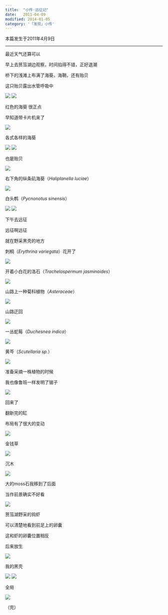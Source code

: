 ```yaml
---
title:  "小传·远征记"
date:   2011-04-09
modified: 2014-01-05
category: '「发现」小传'
---
```

本篇发生于2011年4月9日

---

最近天气还算可以

早上去筼筜湖边观察，时间掐得不错，正好退潮

桥下的浅滩上布满了海葵，海鞘，还有贻贝

这只贻贝露出水管呼吸中

<img class='disc' src='https://i.postimg.cc/gjKTb9zx/10.jpg'>

<img class='disc' src='https://i.postimg.cc/ZqysKvYt/11.jpg'>

红色的海葵 很正点

早知道带卡片机来了

<img class='disc' src='https://i.postimg.cc/J41FchxZ/12.jpg'>

各式各样的海葵

<img class='disc' src='https://i.postimg.cc/pXq60tc7/13.jpg'>

<img class='disc' src='https://i.postimg.cc/7ZRQknkn/14.jpg'>

也是贻贝

<img class='disc' src='https://i.postimg.cc/1R0TqFGy/15.jpg'>

右下角的纵条矶海葵（<i>Haliplanella luciae</i>）

<img class='disc' src='https://i.postimg.cc/QdCnwnRM/16.jpg'>

白头鹎（<i>Pycnonotus sinensis</i>）

<img class='disc' src='https://i.postimg.cc/4dkLK4nK/17.jpg'>

<img class='disc' src='https://i.postimg.cc/pTf0KNns/18.jpg'>

下午去远征

远征啊远征

就在野采黑壳的地方

刺桐（<i>Erythrina variegata</i>）花开了

<img class='disc' src='https://i.postimg.cc/6qzY1dcR/20.jpg'>

开着小白花的洛石（<i>Trachelospermum jasminoides</i>）

<img class='disc' src='https://i.postimg.cc/qBGbRTrR/21.jpg'>

山路上一种菊科植物（<i>Asteraceae</i>）

<img class='disc' src='https://i.postimg.cc/FsWTyV7X/22.jpg'>

山路迂回

<img class='disc' src='https://i.postimg.cc/sDDnGNfJ/23.jpg'>

一丛蛇莓（<i>Duchesnea indica</i>）

<img class='disc' src='https://i.postimg.cc/43twTCwX/24.jpg'>

黄芩（<i>Scutellaria sp.</i>）

<img class='disc' src='https://i.postimg.cc/dVgnXQ2W/25.jpg'>

准备采摘一株植物的时候

我也像鲁班一样发明了锯子

<img class='disc' src='https://i.postimg.cc/rsqfJh1M/26.jpg'>

回来了

翻新完的缸

布局有了很大的变动

<img class='disc' src='https://i.postimg.cc/JzsPPHkD/27.jpg'>

金钱草

<img class='disc' src='https://i.postimg.cc/sX4cvpt8/28.jpg'>

沉木

<img class='disc' src='https://i.postimg.cc/3NrZpkhw/29.jpg'>

大的moss石我移到了后面

当作前景确实不好看

<img class='disc' src='https://i.postimg.cc/vBshYPSf/30.jpg'>

筼筜湖野采的钩虾

可以清楚地看到前足上的卵囊

这和虾的卵囊位置相反

后来放生

<img class='disc' src='https://i.postimg.cc/ZnfxLJYx/31.jpg'>

我的黑壳

<img class='disc' src='https://i.postimg.cc/Y28R7zNL/32.jpg'>

<img class='disc' src='https://i.postimg.cc/RVDT6CDM/33.jpg'>

全局

<img class='disc' src='https://i.postimg.cc/RVFRZJGs/34.jpg'>


（完）
